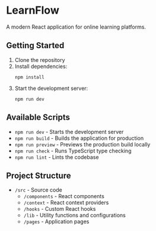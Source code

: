 # LearnFlow

A modern React application for online learning platforms.

## Getting Started

1. Clone the repository
2. Install dependencies:
   ```
   npm install
   ```
3. Start the development server:
   ```
   npm run dev
   ```

## Available Scripts

- `npm run dev` - Starts the development server
- `npm run build` - Builds the application for production
- `npm run preview` - Previews the production build locally
- `npm run check` - Runs TypeScript type checking
- `npm run lint` - Lints the codebase

## Project Structure

- `/src` - Source code
  - `/components` - React components
  - `/context` - React context providers
  - `/hooks` - Custom React hooks
  - `/lib` - Utility functions and configurations
  - `/pages` - Application pages 
